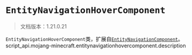 # `EntityNavigationHoverComponent`

> 文档版本：1.21.0.21

`EntityNavigationHoverComponent`类，扩展自[`EntityNavigationComponent`](./entitynavigationcomponent.md)。script_api.mojang-minecraft.entitynavigationhovercomponent.description

